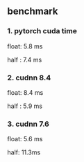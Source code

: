 ## benchmark

### 1. pytorch cuda time

float: 5.8 ms

half : 7.4 ms

### 2. cudnn 8.4

float: 8.4 ms

half : 5.9 ms

### 3. cudnn 7.6

float: 5.6 ms

half:  11.3ms
